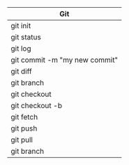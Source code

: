 |Git|
|---------|
|git init|
|git status|
|git log|
|git commit -m "my new commit"| 
|git diff <filename>|
|git branch <branchname>|
|git checkout <branchname>|
|git checkout -b <branchname>|
|git fetch|
|git push|
|git pull|
|git branch|
